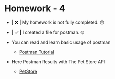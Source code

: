 # Homework - 4

* **|** ❌ **|** My homework is not fully completed. 😞
* **|** ✅ **|** I created a file for postman. 🤓
* You can read and learn basic usage of postman
  * [Postman Tutorial](Postman.md)

* Here Postman Results with The Pet Store API
  * [PetStore](theStoreAPI.md) 